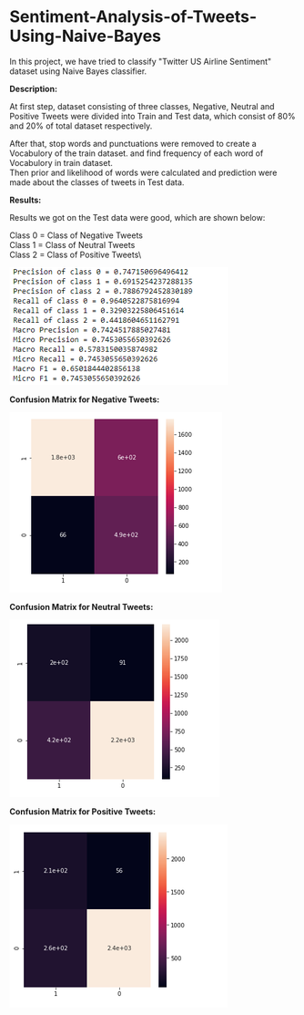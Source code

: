 # Sentiment-Analysis-of-Tweets-Using-Naive-Bayes

In this project, we have tried to classify "Twitter US Airline Sentiment" dataset using Naive Bayes classifier.

**Description:**

At first step, dataset consisting of three classes, Negative, Neutral and Positive Tweets were divided into Train and Test data, which consist of 80% and 20%
of total dataset respectively.

After that, stop words and punctuations were removed to create a Vocabulory of the train dataset. and find frequency of each word of Vocabulory in train dataset.\
Then prior and likelihood of words were calculated and prediction were made about the classes of tweets in Test data.

**Results:**

Results we got on the Test data were good, which are shown below:

Class 0 = Class of Negative Tweets\
Class 1 = Class of Neutral Tweets\
Class 2 = Class of Positive Tweets\


![alt text](https://github.com/WaizKhan7/Sentiment-Analysis-of-Tweets-Using-Naive-Bayes/blob/main/Results/results1.PNG?raw=true)

**Confusion Matrix for Negative Tweets:**

![alt text](https://github.com/WaizKhan7/Sentiment-Analysis-of-Tweets-Using-Naive-Bayes/blob/main/Results/negative.PNG?raw=true)

**Confusion Matrix for Neutral Tweets:**

![alt text](https://github.com/WaizKhan7/Sentiment-Analysis-of-Tweets-Using-Naive-Bayes/blob/main/Results/neutral.PNG?raw=true)

**Confusion Matrix for Positive Tweets:**

![alt text](https://github.com/WaizKhan7/Sentiment-Analysis-of-Tweets-Using-Naive-Bayes/blob/main/Results/positive.PNG?raw=true)
